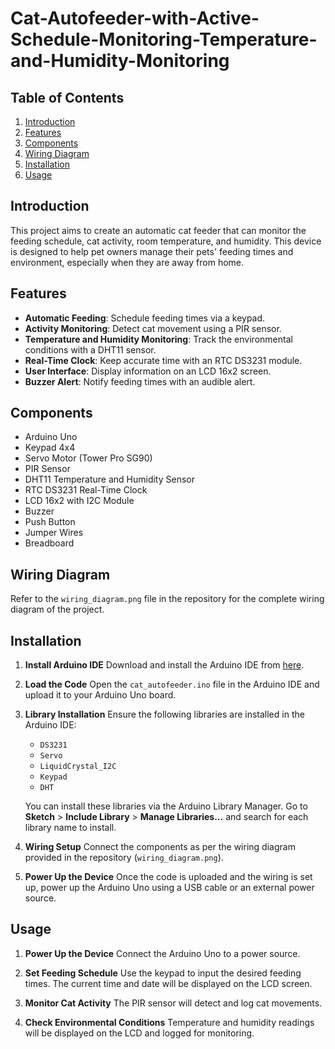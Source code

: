 # Cat-Autofeeder-with-Active-Schedule-Monitoring-Temperature-and-Humidity-Monitoring

## Table of Contents

1. [Introduction](#introduction)
2. [Features](#features)
3. [Components](#components)
4. [Wiring Diagram](#wiring-diagram)
5. [Installation](#installation)
6. [Usage](#usage)


## Introduction

This project aims to create an automatic cat feeder that can monitor the feeding schedule, cat activity, room temperature, and humidity. This device is designed to help pet owners manage their pets' feeding times and environment, especially when they are away from home.

## Features

- **Automatic Feeding**: Schedule feeding times via a keypad.
- **Activity Monitoring**: Detect cat movement using a PIR sensor.
- **Temperature and Humidity Monitoring**: Track the environmental conditions with a DHT11 sensor.
- **Real-Time Clock**: Keep accurate time with an RTC DS3231 module.
- **User Interface**: Display information on an LCD 16x2 screen.
- **Buzzer Alert**: Notify feeding times with an audible alert.

## Components

- Arduino Uno
- Keypad 4x4
- Servo Motor (Tower Pro SG90)
- PIR Sensor
- DHT11 Temperature and Humidity Sensor
- RTC DS3231 Real-Time Clock
- LCD 16x2 with I2C Module
- Buzzer
- Push Button
- Jumper Wires
- Breadboard

## Wiring Diagram

Refer to the `wiring_diagram.png` file in the repository for the complete wiring diagram of the project.

## Installation

1. **Install Arduino IDE**
   Download and install the Arduino IDE from [here](https://www.arduino.cc/en/Main/Software).

2. **Load the Code**
   Open the `cat_autofeeder.ino` file in the Arduino IDE and upload it to your Arduino Uno board.

3. **Library Installation**
   Ensure the following libraries are installed in the Arduino IDE:
   - `DS3231`
   - `Servo`
   - `LiquidCrystal_I2C`
   - `Keypad`
   - `DHT`

   You can install these libraries via the Arduino Library Manager. Go to **Sketch** > **Include Library** > **Manage Libraries...** and search for each library name to install.

4. **Wiring Setup**
   Connect the components as per the wiring diagram provided in the repository (`wiring_diagram.png`).

5. **Power Up the Device**
   Once the code is uploaded and the wiring is set up, power up the Arduino Uno using a USB cable or an external power source.

## Usage

1. **Power Up the Device**
   Connect the Arduino Uno to a power source.

2. **Set Feeding Schedule**
   Use the keypad to input the desired feeding times. The current time and date will be displayed on the LCD screen.

3. **Monitor Cat Activity**
   The PIR sensor will detect and log cat movements.

4. **Check Environmental Conditions**
   Temperature and humidity readings will be displayed on the LCD and logged for monitoring.


